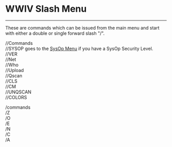 # WWIV Slash Menu
*** 
These are commands which can be issued from the main menu and start with either a double or single forward slash "/".

//Commands  
//SYSOP goes to the [SysOp Menu](menusysop) if you have a SysOp Security Level.  
//VER  
//Net  
//Who  
//Upload  
//Qscan  
//CLS  
//CM  
//UNQSCAN  
//COLORS  

/commands  
/Z  
/O  
/E  
/N  
/C  
/A  

